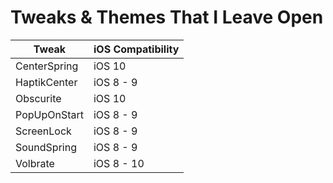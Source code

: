 # Tweaks & Themes That I Leave Open

| Tweak | iOS Compatibility |
| ----- | ----------------- |
| CenterSpring | iOS 10 |
| HaptikCenter | iOS 8 - 9 |
| Obscurite | iOS 10 |
| PopUpOnStart | iOS 8 - 9 |
| ScreenLock | iOS 8 - 9 |
| SoundSpring | iOS 8 - 9 |
| Volbrate | iOS 8 - 10 |
